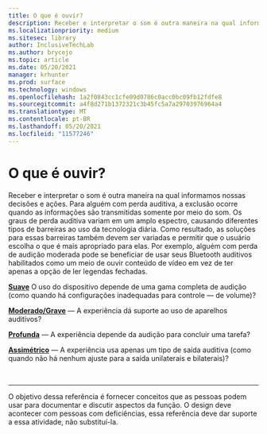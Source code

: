 ```yaml
---
title: O que é ouvir?
description: Receber e interpretar o som é outra maneira na qual informamos nossas decisões e ações.
ms.localizationpriority: medium
ms.sitesec: library
author: InclusiveTechLab
ms.author: brycejo
ms.topic: article
ms.date: 05/20/2021
manager: krhunter
ms.prod: surface
ms.technology: windows
ms.openlocfilehash: 1a2f0843cc1cfe09d0786c0acc0bc09fb12fdfe8
ms.sourcegitcommit: a4f8d271b1372321c3b45fc5a7a29703976964a4
ms.translationtype: MT
ms.contentlocale: pt-BR
ms.lasthandoff: 05/20/2021
ms.locfileid: "11577246"
---
```

# <a name="what-is-hearing"></a>O que é ouvir?

Receber e interpretar o som é outra maneira na qual informamos nossas decisões e ações. Para alguém com perda auditiva, a exclusão ocorre quando as informações são transmitidas somente por meio do som. Os graus de perda auditiva variam em um amplo espectro, causando diferentes tipos de barreiras ao uso da tecnologia diária. Como resultado, as soluções para essas barreiras também devem ser variadas e permitir que o usuário escolha o que é mais apropriado para elas. Por exemplo, alguém com perda de audição moderada pode se beneficiar de usar seus Bluetooth auditivos habilitados como um meio de ouvir conteúdo de vídeo em vez de ter apenas a opção de ler legendas fechadas.

**[Suave](hearing-mild.md)** O uso do dispositivo depende de uma gama completa de audição (como quando há configurações inadequadas para controle &mdash; de volume)?

**[Moderado/Grave](hearing-moderate-severe.md)** &mdash; A experiência dá suporte ao uso de aparelhos auditivos?

**[Profunda](hearing-profound.md)** &mdash; A experiência depende da audição para concluir uma tarefa?

**[Assimétrico](hearing-asymmetrical.md)** &mdash; A experiência usa apenas um tipo de saída auditiva (como quando não há nenhum ajuste para a saída unilaterais e bilaterais)?

&nbsp;

[comment]: # (Instrução Footer)
___
O objetivo dessa referência é fornecer conceitos que as pessoas podem usar para documentar e discutir aspectos da função. O design deve acontecer com pessoas com deficiências, essa referência deve dar suporte a essa atividade, não substituí-la. 
